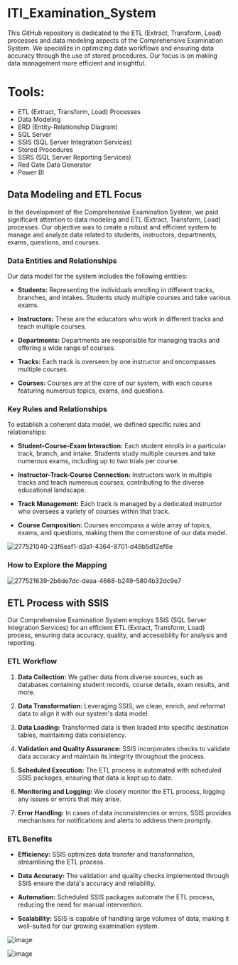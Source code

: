 # ITI_Examination_System
This GitHub repository is dedicated to the ETL (Extract, Transform, Load) processes and data modeling aspects of the Comprehensive Examination System. We specialize in optimizing data workflows and ensuring data accuracy through the use of stored procedures. Our focus is on making data management more efficient and insightful.

# **Tools:**

- ETL (Extract, Transform, Load) Processes
- Data Modeling  
- ERD (Entity-Relationship Diagram)
- SQL Server
- SSIS (SQL Server Integration Services)
- Stored Procedures
- SSRS (SQL Server Reporting Services)
- Red Gate Data Generator
- Power BI

## Data Modeling and ETL Focus

In the development of the Comprehensive Examination System, we paid significant attention to data modeling and ETL (Extract, Transform, Load) processes. Our objective was to create a robust and efficient system to manage and analyze data related to students, instructors, departments, exams, questions, and courses.

### Data Entities and Relationships

Our data model for the system includes the following entities:

- **Students:** Representing the individuals enrolling in different tracks, branches, and intakes. Students study multiple courses and take various exams.

- **Instructors:** These are the educators who work in different tracks and teach multiple courses.

- **Departments:** Departments are responsible for managing tracks and offering a wide range of courses.

- **Tracks:** Each track is overseen by one instructor and encompasses multiple courses.

- **Courses:** Courses are at the core of our system, with each course featuring numerous topics, exams, and questions.

### Key Rules and Relationships

To establish a coherent data model, we defined specific rules and relationships:

- **Student-Course-Exam Interaction:** Each student enrolls in a particular track, branch, and intake. Students study multiple courses and take numerous exams, including up to two trials per course.

- **Instructor-Track-Course Connection:** Instructors work in multiple tracks and teach numerous courses, contributing to the diverse educational landscape.

- **Track Management:** Each track is managed by a dedicated instructor who oversees a variety of courses within that track.

- **Course Composition:** Courses encompass a wide array of topics, exams, and questions, making them the cornerstone of our data model.


![277521040-23f6eaf1-d3a1-4364-8701-d49b5d12ef6e](https://github.com/MuhammadAlmursii/ITI_Examination_System/assets/140438093/b4886ccf-8d17-431d-b8b7-4c24e62d2620)


### How to Explore the Mapping
![277521639-2b6de7dc-deaa-4668-b249-5804b32dc9e7](https://github.com/MuhammadAlmursii/ITI_Examination_System/assets/140438093/a6dc9787-226f-45a9-97c7-b2c5ebb5dd00)

## ETL Process with SSIS

Our Comprehensive Examination System employs SSIS (SQL Server Integration Services) for an efficient ETL (Extract, Transform, Load) process, ensuring data accuracy, quality, and accessibility for analysis and reporting.

### ETL Workflow

1. **Data Collection:** We gather data from diverse sources, such as databases containing student records, course details, exam results, and more.

2. **Data Transformation:** Leveraging SSIS, we clean, enrich, and reformat data to align it with our system's data model.

3. **Data Loading:** Transformed data is then loaded into specific destination tables, maintaining data consistency.

4. **Validation and Quality Assurance:** SSIS incorporates checks to validate data accuracy and maintain its integrity throughout the process.

5. **Scheduled Execution:** The ETL process is automated with scheduled SSIS packages, ensuring that data is kept up to date.

6. **Monitoring and Logging:** We closely monitor the ETL process, logging any issues or errors that may arise.

7. **Error Handling:** In cases of data inconsistencies or errors, SSIS provides mechanisms for notifications and alerts to address them promptly.

### ETL Benefits

- **Efficiency:** SSIS optimizes data transfer and transformation, streamlining the ETL process.

- **Data Accuracy:** The validation and quality checks implemented through SSIS ensure the data's accuracy and reliability.

- **Automation:** Scheduled SSIS packages automate the ETL process, reducing the need for manual intervention.

- **Scalability:** SSIS is capable of handling large volumes of data, making it well-suited for our growing examination system.

![image](https://github.com/MuhammadAlmursii/ITI_Examination_System/assets/140438093/ad771cb3-e8fe-4abf-8880-afdd24a614cf)

![image](https://github.com/MuhammadAlmursii/ITI_Examination_System/assets/140438093/cefa03f9-7ee1-41ca-8316-d0c488e97dd8)


